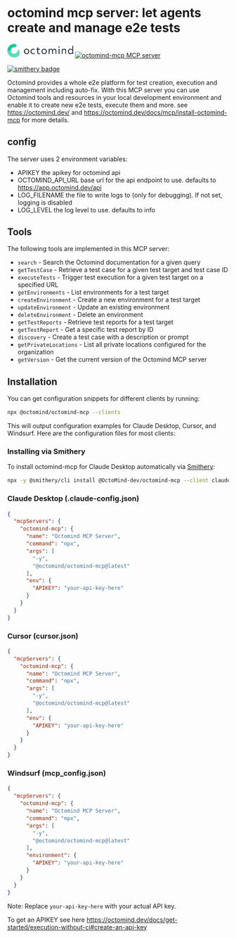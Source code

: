 # octomind mcp server: let agents create and manage e2e tests

<img src="images/light.svg" alt="Octomind Logo" width="150">

<a href="https://glama.ai/mcp/servers/@OctoMind-dev/octomind-mcp">
  <img width="380" height="200" src="https://glama.ai/mcp/servers/@OctoMind-dev/octomind-mcp/badge" alt="octomind-mcp MCP server" />
</a>

[![smithery badge](https://smithery.ai/badge/@OctoMind-dev/octomind-mcp)](https://smithery.ai/server/@OctoMind-dev/octomind-mcp)

Octomind provides a whole e2e platform for test creation, execution and management including auto-fix.
With this MCP server you can use Octomind tools and resources in your local development environment and 
enable it to create new e2e tests, execute them and more. see https://octomind.dev/ and 
https://octomind.dev/docs/mcp/install-octomind-mcp for more details.

## config

The server uses 2 environment variables:

- APIKEY the apikey for octomind api
- OCTOMIND_API_URL  base url for the api endpoint to use. defaults to https://app.octomind.dev/api
- LOG_FILENAME the file to write logs to (only for debugging). If not set, logging is disabled
- LOG_LEVEL the log level to use. defaults to info

## Tools

The following tools are implemented in this MCP server:

- `search` - Search the Octomind documentation for a given query
- `getTestCase` - Retrieve a test case for a given test target and test case ID
- `executeTests` - Trigger test execution for a given test target on a specified URL
- `getEnvironments` - List environments for a test target
- `createEnvironment` - Create a new environment for a test target
- `updateEnvironment` - Update an existing environment
- `deleteEnvironment` - Delete an environment
- `getTestReports` - Retrieve test reports for a test target
- `getTestReport` - Get a specific test report by ID
- `discovery` - Create a test case with a description or prompt
- `getPrivateLocations` - List all private locations configured for the organization
- `getVersion` - Get the current version of the Octomind MCP server

## Installation

You can get configuration snippets for different clients by running:

```bash
npx @octomind/octomind-mcp --clients
```

This will output configuration examples for Claude Desktop, Cursor, and Windsurf. Here are the configuration files for most clients:

### Installing via Smithery

To install octomind-mcp for Claude Desktop automatically via [Smithery](https://smithery.ai/server/@OctoMind-dev/octomind-mcp):

```bash
npx -y @smithery/cli install @OctoMind-dev/octomind-mcp --client claude
```

### Claude Desktop (.claude-config.json)
```json
{
  "mcpServers": {
    "octomind-mcp": {
      "name": "Octomind MCP Server",
      "command": "npx",
      "args": [
        "-y",
        "@octomind/octomind-mcp@latest"
      ],
      "env": {
        "APIKEY": "your-api-key-here"
      }
    }
  }
}
```

### Cursor (cursor.json)
```json
{
  "mcpServers": {
    "octomind-mcp": {
      "name": "Octomind MCP Server",
      "command": "npx",
      "args": [
        "-y",
        "@octomind/octomind-mcp@latest"
      ],
      "env": {
        "APIKEY": "your-api-key-here"
      }
    }
  }
}
```

### Windsurf (mcp_config.json)
```json
{
  "mcpServers": {
    "octomind-mcp": {
      "name": "Octomind MCP Server",
      "command": "npx",
      "args": [
        "-y",
        "@octomind/octomind-mcp@latest"
      ],
      "environment": {
        "APIKEY": "your-api-key-here"
      }
    }
  }
}
```

Note: Replace `your-api-key-here` with your actual API key.

To get an APIKEY see here https://octomind.dev/docs/get-started/execution-without-ci#create-an-api-key